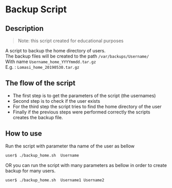 # Backup Script

## Description 

>	Note: this script created for educational purposes

A script to backup the home directory of users.<br>
The backup files will be created to the path <code>/var/backups/Username/</code><br>
With name <code>Username_home_YYYYmmdd.tar.gz</code><br>
E.g. : <code>Lomasi_home_20190530.tar.gz</code>

## The flow of the script

* The first step is to get the parameters of the script (the usernames)
* Second step is to check if the user exists
* For the third step the script tries to find the home directory of the user
* Finally if the previous steps were performed correctly the scripts creates the backup file.


## How to use

Run the script with parameter tha name of the user as bellow 

```bash 
user$ ./backup_home.sh  Username
```
OR you can run the script with many parameters as bellow in order to create backup for many users.  

```bash 
user$ ./backup_home.sh  Username1 Username2 
```

